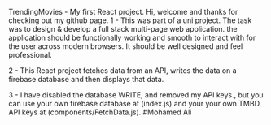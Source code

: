 TrendingMovies - My first React project.
Hi, welcome and thanks for checking out my github page. 
1 - This was part of a uni project. The task was to design & develop a full stack multi-page web application. the application should be functionally working and smooth to interact with for the user across modern browsers.
It should be well designed and feel professional.

2 - This React project fetches data from an API, writes the data on a firebase database and then displays that data.

3 - I have disabled the database WRITE, and removed my API keys., but you can use your own firebase database at (index.js) and your your own TMBD API keys at (components/FetchData.js). 
#Mohamed Ali
